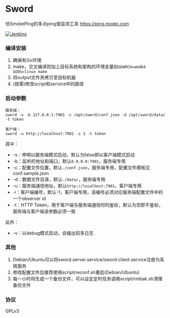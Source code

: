Sword
=====
仿SmokePing的多点ping值监测工具 https://ping.moekr.com

[![Jenkins](https://img.shields.io/jenkins/s/https/ci.moekr.com/job/sword.svg?style=flat-square)](https://ci.moekr.com/job/sword/)

### 编译安装

1. 确保有Go环境
2. make，交叉编译则加上目标系统和架构的环境变量如`GOARCH=amd64 GOOS=linux make`
3. 将output文件夹拷贝至目标机器
4. (按需)修改script和service中的路径

### 启动参数

```
服务端：
sword -s -b 127.0.0.1:7901 -c /opt/sword/conf.json -d /opt/sword/data/ -t token

客户端：
sword -u http://localhost:7901 -i 1 -t token
```

其中：

- -s：申明以服务端模式启动，默认为false即以客户端模式启动
- -b：监听的地址和端口，默认`0.0.0.0:7901`，服务端专用
- -c：配置文件位置，默认`./conf.json`，服务端专用，配置文件模板见conf.sample.json
- -d：数据文件目录，默认`./data/`，服务端专用
- -u：服务端通信地址，默认`http://localhost:7901`，客户端专用
- -i：客户端编号，默认-1，客户端专用，该编号必须对应服务端配置文件中的一个observer id
- -t：HTTP Token，用于客户端与服务端通信时的鉴权，默认为空即不鉴权，服务端与客户端该参数必须一致

此外：

- -v：以debug模式启动，会输出较多日志

### 其他

1. Debian/Ubuntu可以将sword.server.service/sword.client.service注册为系统服务
2. 修改配置文件后推荐使用script/reconf.sh重启(Debian/Ubuntu)
3. 每一小时将生成一个备份文件，可以设定定时任务调用script/rmbak.sh清理备份文件

### 协议

GPLv3
